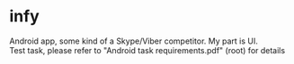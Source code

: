 # infy
Android app, some kind of a Skype/Viber competitor. My part is UI. <br/>
Test task, please refer to "Android task requirements.pdf" (root) for details
